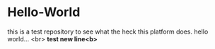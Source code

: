 # Hello-World
this is a test repository to see what the heck this platform does.  hello world...
<br\> <b>test new line<b\>
